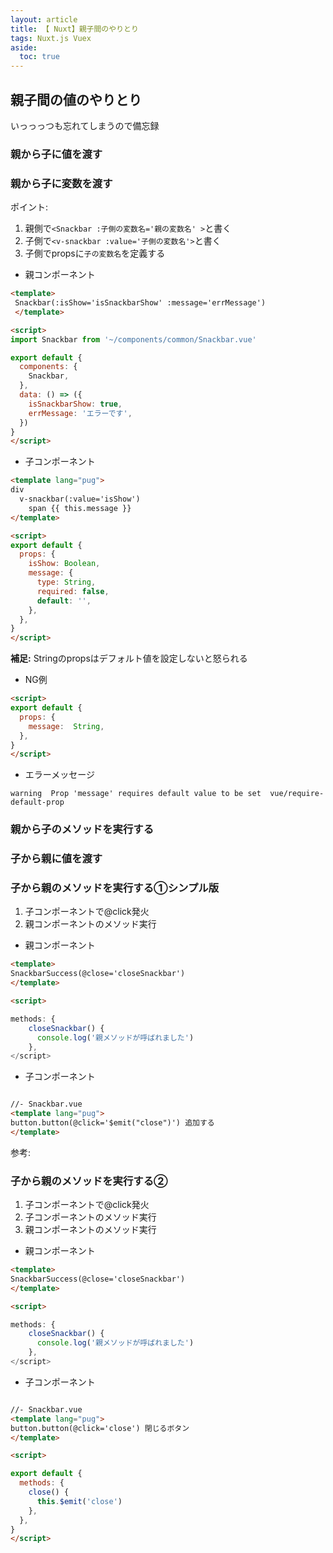 ```yaml
---
layout: article
title: 【 Nuxt】親子間のやりとり
tags: Nuxt.js Vuex
aside:
  toc: true
---
```



## 親子間の値のやりとり
いっっっつも忘れてしまうので備忘録


### 親から子に値を渡す

### 親から子に変数を渡す

ポイント:<br/>
1. 親側で`<Snackbar :子側の変数名='親の変数名' >`と書く
2. 子側で`<v-snackbar :value='子側の変数名'>`と書く
3. 子側でpropsに`子の変数名`を定義する

- 親コンポーネント
```html
<template>
 Snackbar(:isShow='isSnackbarShow' :message='errMessage')
 </template>

<script>
import Snackbar from '~/components/common/Snackbar.vue'

export default {
  components: {
    Snackbar,
  },
  data: () => ({
    isSnackbarShow: true,
    errMessage: 'エラーです',
  })
}
</script>

```

- 子コンポーネント

```html
<template lang="pug">
div
  v-snackbar(:value='isShow')
    span {{ this.message }}
</template>

<script>
export default {
  props: {
    isShow: Boolean,
    message: {
      type: String,
      required: false,
      default: '',
    },
  },
}
</script>

```


**補足:**
Stringのpropsはデフォルト値を設定しないと怒られる

- NG例
```html
<script>
export default {
  props: {
    message:  String,
  },
}
</script>
```

- エラーメッセージ

```
warning  Prop 'message' requires default value to be set  vue/require-default-prop

```


### 親から子のメソッドを実行する

### 子から親に値を渡す

### 子から親のメソッドを実行する①シンプル版


1. 子コンポーネントで@click発火
2. 親コンポーネントのメソッド実行


- 親コンポーネント
```html
<template>
SnackbarSuccess(@close='closeSnackbar')
</template>

<script>

methods: {
    closeSnackbar() {
      console.log('親メソッドが呼ばれました')
    },
</script>
```

- 子コンポーネント
```html

//- Snackbar.vue
<template lang="pug">
button.button(@click='$emit("close")') 追加する
</template>
```

参考:
[](https://teratail.com/questions/235418)

### 子から親のメソッドを実行する②

1. 子コンポーネントで@click発火
2. 子コンポーネントのメソッド実行
3. 親コンポーネントのメソッド実行


- 親コンポーネント
```html
<template>
SnackbarSuccess(@close='closeSnackbar')
</template>

<script>

methods: {
    closeSnackbar() {
      console.log('親メソッドが呼ばれました')
    },
</script>
```

- 子コンポーネント
```html

//- Snackbar.vue
<template lang="pug">
button.button(@click='close') 閉じるボタン
</template>

<script>

export default {
  methods: {
    close() {
      this.$emit('close')
    },
  },
}
</script>
```
